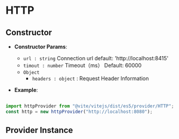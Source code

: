 # HTTP

## Constructor

- **Constructor Params**: 
  * `url : string` Connection url  default: 'http://localhost:8415'
  * `timout : number` Timeout（ms） Default: 60000
  * `Object` 
	- `headers : object` : Request Header Information

- **Example**:
```javascript

import httpProvider from "@vite/vitejs/dist/es5/provider/HTTP";
const http = new httpProvider("http://localhost:8080");

```

## Provider Instance
